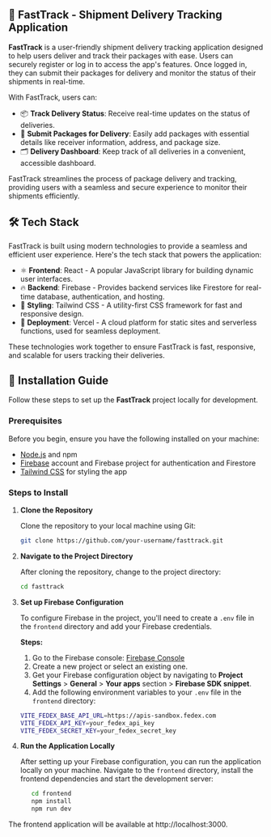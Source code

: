 ## 🚚 FastTrack - Shipment Delivery Tracking Application

**FastTrack** is a user-friendly shipment delivery tracking application designed to help users deliver and track their packages with ease. Users can securely register or log in to access the app's features. Once logged in, they can submit their packages for delivery and monitor the status of their shipments in real-time.

With FastTrack, users can:
- 📦 **Track Delivery Status**: Receive real-time updates on the status of deliveries.
- 🚚 **Submit Packages for Delivery**: Easily add packages with essential details like receiver information, address, and package size.
- 🗂️ **Delivery Dashboard**: Keep track of all deliveries in a convenient, accessible dashboard.

FastTrack streamlines the process of package delivery and tracking, providing users with a seamless and secure experience to monitor their shipments efficiently.

## 🛠️ Tech Stack

FastTrack is built using modern technologies to provide a seamless and efficient user experience. Here's the tech stack that powers the application:

- ⚛️ **Frontend**: React - A popular JavaScript library for building dynamic user interfaces.
- 🔥 **Backend**: Firebase - Provides backend services like Firestore for real-time database, authentication, and hosting.
- 🎨 **Styling**: Tailwind CSS - A utility-first CSS framework for fast and responsive design.
- 🚀 **Deployment**: Vercel - A cloud platform for static sites and serverless functions, used for seamless deployment.

These technologies work together to ensure FastTrack is fast, responsive, and scalable for users tracking their deliveries.

## 🚀 Installation Guide

Follow these steps to set up the **FastTrack** project locally for development.

### Prerequisites
Before you begin, ensure you have the following installed on your machine:

- [Node.js](https://nodejs.org/) and npm
- [Firebase](https://firebase.google.com/) account and Firebase project for authentication and Firestore
- [Tailwind CSS](https://tailwindcss.com/) for styling the app

### Steps to Install

1. **Clone the Repository**

   Clone the repository to your local machine using Git:

   ```bash
   git clone https://github.com/your-username/fasttrack.git
   
2. **Navigate to the Project Directory**

   After cloning the repository, change to the project directory:

   ```bash
   cd fasttrack

3. **Set up Firebase Configuration**

   To configure Firebase in the project, you'll need to create a `.env` file in the `frontend` directory and add your Firebase credentials. 

   **Steps:**
   1. Go to the Firebase console: [Firebase Console](https://console.firebase.google.com/)
   2. Create a new project or select an existing one.
   3. Get your Firebase configuration object by navigating to **Project Settings** > **General** > **Your apps** section > **Firebase SDK snippet**.
   4. Add the following environment variables to your `.env` file in the `frontend` directory:

   ```bash
   VITE_FEDEX_BASE_API_URL=https://apis-sandbox.fedex.com
   VITE_FEDEX_API_KEY=your_fedex_api_key
   VITE_FEDEX_SECRET_KEY=your_fedex_secret_key

4. **Run the Application Locally**

   After setting up your Firebase configuration, you can run the application locally on your machine.
   Navigate to the `frontend` directory, install the frontend dependencies and start the development server:
   ```bash
      cd frontend
      npm install
      npm run dev
   
  The frontend application will be available at http://localhost:3000.



